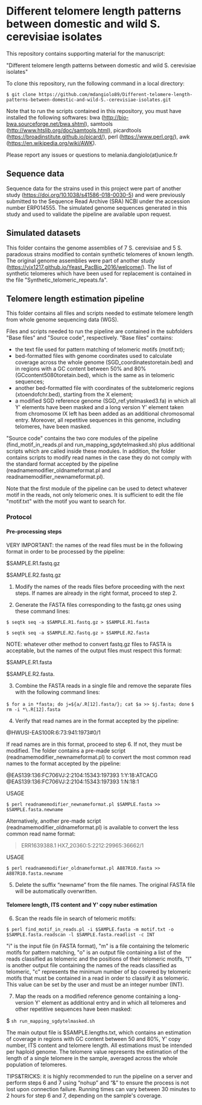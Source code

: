 # Different telomere length patterns between domestic and wild S. cerevisiae isolates

This repository contains supporting material for the manuscript:

"Different telomere length patterns between domestic and wild S. cerevisiae isolates"


To clone this repository, run the following command in a local directory:

```
$ git clone https://github.com/mdangiolo89/Different-telomere-length-patterns-between-domestic-and-wild-S.-cerevisiae-isolates.git
```


Note that to run the scripts contained in this repository, you must have installed the following softwares: bwa (http://bio-bwa.sourceforge.net/bwa.shtml), samtools (http://www.htslib.org/doc/samtools.html), picardtools (https://broadinstitute.github.io/picard/), perl (https://www.perl.org/), awk (https://en.wikipedia.org/wiki/AWK). 


Please report any issues or questions to melania.dangiolo(at)unice.fr


## Sequence data
Sequence data for the strains used in this project were part of another study (https://doi.org/10.1038/s41586-018-0030-5) and were previously submitted to the Sequence Read Archive (SRA) NCBI under the accession number ERP014555. The simulated genome sequences generated in this study and used to validate the pipeline are available upon request.


## Simulated datasets
This folder contains the genome assemblies of 7 S. cerevisiae and 5 S. paradoxus strains modified to contain synthetic telomeres of known length. The original genome assemblies were part of another study (https://yjx1217.github.io/Yeast_PacBio_2016/welcome/). The list of synthetic telomeres which have been used for replacement is contained in the file "Synthetic_telomeric_repeats.fa".

## Telomere length estimation pipeline
This folder contains all files and scripts needed to estimate telomere length from whole genome sequencing data (WGS).

Files and scripts needed to run the pipeline are contained in the subfolders "Base files" and "Source code", respectively. "Base files" contains:
- the text file used for pattern matching of telomeric motifs (motif.txt);
- bed-formatted files with genome coordinates used to calculate coverage across the whole genome (SGD_coordinatestoretain.bed) and in regions with a GC content between 50% and 80% (GCcontent5080toretain.bed), which is the same as in telomeric sequences;
- another bed-formatted file with coordinates of the subtelomeric regions (xtoendofchr.bed), starting from the X element;
- a modified SGD reference genome (SGD_ref.ytelmasked3.fa) in which all Y' elements have been masked and a long version Y' element taken from chromosome IX left has been added as an additional chromosomal entry. Moreover, all repetitive sequences in this genome, including telomeres, have been masked.

"Source code" contains the two core modules of the pipeline (find_motif_in_reads.pl and run_mapping_sgdytelmasked.sh) plus additional scripts which are called inside these modules. In addition, the folder contains scripts to modify read names in the case they do not comply with the standard format accepted by the pipeline (readnamemodifier_oldnameformat.pl and readnamemodifier_newnameformat.pl).

Note that the first module of the pipeline can be used to detect whatever motif in the reads, not only telomeric ones. It is sufficient to edit the file "motif.txt" with the motif you want to search for.

### Protocol

#### Pre-processing steps

VERY IMPORTANT: the names of the read files must be in the following format in order to be processed by the pipeline: 

$SAMPLE.R1.fastq.gz

$SAMPLE.R2.fastq.gz

1) Modify the names of the reads files before proceeding with the next steps. If names are already in the right format, proceed to step 2.

2) Generate the FASTA files corresponding to the fastq.gz ones using these command lines:

`$ seqtk seq -a $SAMPLE.R1.fastq.gz > $SAMPLE.R1.fasta`

`$ seqtk seq -a $SAMPLE.R2.fastq.gz > $SAMPLE.R2.fasta`

NOTE: whatever other method to convert fastq.gz files to FASTA is acceptable, but the names of the output files must respect this format: 

$SAMPLE.R1.fasta

$SAMPLE.R2.fasta.

3) Combine the FASTA reads in a single file and remove the separate files with the following command lines:

`$ for a in *fasta; do j=${a/.R[12].fasta/}; cat $a >> $j.fasta; done`
`$ rm -i *\.R[12].fasta`

4) Verify that read names are in the format accepted by the pipeline:

@HWUSI-EAS100R:6:73:941:1973#0/1

If read names are in this format, proceed to step 6. If not, they must be modified. The folder contains a pre-made script (readnamemodifier_newnameformat.pl) to convert the most common read names to the format accepted by the pipeline:

@EAS139:136:FC706VJ:2:2104:15343:197393 1:Y:18:ATCACG
@EAS139:136:FC706VJ:2:2104:15343:197393 1:N:18:1

USAGE

`$ perl readnamemodifier_newnameformat.pl $SAMPLE.fasta >> $SAMPLE.fasta.newname`

Alternatively, another pre-made script (readnamemodifier_oldnameformat.pl) is available to convert the less common read name format:

>ERR1639388.1 HX7_20360:5:2212:29965:36662/1

USAGE

`$ perl readnamemodifier_oldnameformat.pl A887R10.fasta >> A887R10.fasta.newname`

5) Delete the suffix “newname” from the file names. The original FASTA file will be automatically overwritten.

#### Telomere length, ITS content and Y' copy nuber estimation

6)  Scan the reads file in search of telomeric motifs: 

`$ perl find_motif_in_reads.pl -i $SAMPLE.fasta -m motif.txt -o $SAMPLE.fasta.readscan -l $SAMPLE.fasta.readlist -c INT`

"i" is the input file (in FASTA format), "m" is a file containing the telomeric motifs for pattern matching, "o" is an output file containing a list of the reads classified as telomeric and the positions of their telomeric motifs, "l" is another output file containing the names of the reads classified as telomeric, "c" represents the minimum number of bp covered by telomeric motifs that must be contained in a read in order to classify it as telomeric. This value can be set by the user and must be an integer number (INT).

7) Map the reads on a modified reference genome containing a long-version Y' element as additional entry and in which all telomeres and other repetitive sequences have been masked:

$ `sh run_mapping_sgdytelmasked.sh`

The main output file is $SAMPLE.lengths.txt, which contains an estimation of coverage in regions with GC content between 50 and 80%, Y' copy number, ITS content and telomere length. All estimations must be intended per haploid genome. The telomere value represents the estimation of the length of a single telomere in the sample, averaged across the whole population of telomeres. 

TIPS&TRICKS: it is highly recommended to run the pipeline on a server and perform steps 6 and 7 using “nohup” and “&” to ensure the process is not lost upon connection failure. Running times can vary between 30 minutes to 2 hours for step 6 and 7, depending on the sample's coverage.

